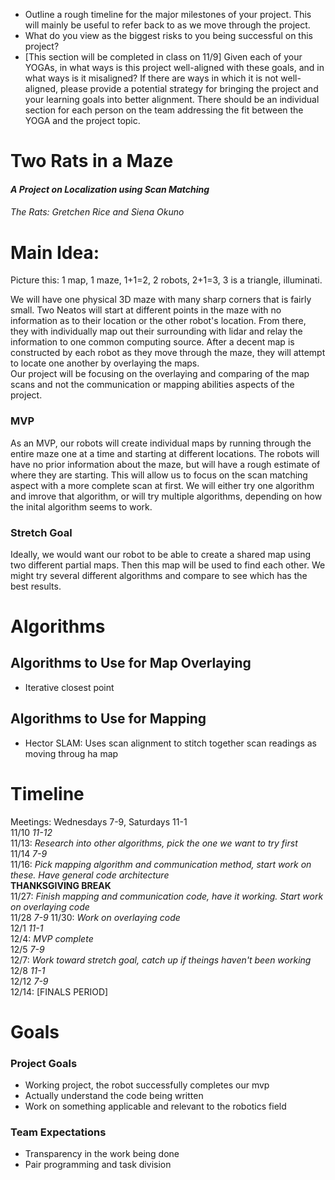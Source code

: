 
- Outline a rough timeline for the major milestones of your project.  This will mainly be useful to refer back to as we move through the project.  
- What do you view as the biggest risks to you being successful on this project?  
- [This section will be completed in class on 11/9] Given each of your YOGAs, in what ways is this project well-aligned with these goals, and in what ways is it misaligned?  If there are ways in which it is not well-aligned, please provide a potential strategy for bringing the project and your learning goals into better alignment.  There should be an individual section for each person on the team addressing the fit between the YOGA and the project topic.  


# Two Rats in a Maze
#### *A Project on Localization using Scan Matching*
###### The Rats: Gretchen Rice and Siena Okuno  


# Main Idea:  
Picture this: 1 map, 1 maze, 1+1=2, 2 robots, 2+1=3, 3 is a triangle, illuminati.

We will have one physical 3D maze with many sharp corners that is fairly small. Two Neatos will start at different points in the maze with no information as to their location or the other robot's location. From there, they with individually map out their surrounding with lidar and relay the information to one common computing source. After a decent map is constructed by each robot as they move through the maze, they will attempt to locate one another by overlaying the maps.  
Our project will be focusing on the overlaying and comparing of the map scans and not the communication or mapping abilities aspects of the project.  

### MVP
As an MVP, our robots will create individual maps by running through the entire maze one at a time and starting at different locations. The robots will have no prior information about the maze, but will have a rough estimate of where they are starting. This will allow us to focus on the scan matching aspect with a more complete scan at first. We will either try one algorithm and imrove that algorithm, or will try multiple algorithms, depending on how the inital algorithm seems to work.  

### Stretch Goal
Ideally, we would want our robot to be able to create a shared map using two different partial maps. Then this map will be used to find each other. We might try several different algorithms and compare to see which has the best results.


# Algorithms
## Algorithms to Use for Map Overlaying
- Iterative closest point  

## Algorithms to Use for Mapping
- Hector SLAM: Uses scan alignment to stitch together scan readings as moving throug ha map  

# Timeline
Meetings: Wednesdays 7-9, Saturdays 11-1  
11/10 *11-12*  
11/13: *Research into other algorithms, pick the one we want to try first*   
11/14 *7-9*  
11/16: *Pick mapping algorithm and communication method, start work on these. Have general code architecture*  
**THANKSGIVING BREAK**    
11/27: *Finish mapping and communication code, have it working. Start work on overlaying code*  
11/28 *7-9*
11/30: *Work on overlaying code*   
12/1 *11-1*  
12/4:  *MVP complete*  
12/5 *7-9*  
12/7: *Work toward stretch goal, catch up if theings haven't been working*    
12/8 *11-1*     
12/12 *7-9*  
12/14: [FINALS PERIOD] 

# Goals
### Project Goals  
- Working project, the robot successfully completes our mvp  
- Actually understand the code being written  
- Work on something applicable and relevant to the robotics field  

### Team Expectations  
- Transparency in the work being done  
- Pair programming and task division  
